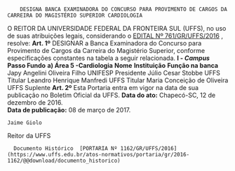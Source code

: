         DESIGNA BANCA EXAMINADORA DO CONCURSO PARA PROVIMENTO DE CARGOS DA CARREIRA DO MAGISTÉRIO SUPERIOR CARDIOLOGIA  

 O REITOR DA UNIVERSIDADE FEDERAL DA FRONTEIRA SUL (UFFS), no uso de suas atribuições legais, considerando o [EDITAL Nº 761/GR/UFFS/2016](https://www.uffs.edu.br/atos-normativos/edital/gr/2016-0761)  , resolve:   **Art. 1º** DESIGNAR a Banca Examinadora do Concurso para Provimento de Cargos da Carreira do Magistério Superior, conforme especificações constantes na tabela a seguir relacionada. **I - *Campus* Passo Fundo**  **a) Área 5 -Cardiologia**      **Nome**    **Instituição**    **Função na banca**      Japy Angelini Oliveira Filho   UNIFESP   Presidente     Júlio Cesar Stobbe   UFFS   Titular     Leandro Henrique Manfredi   UFFS   Titular     Maria Conceição de Oliveira   UFFS   Suplente       **Art. 2º** Esta Portaria entra em vigor na data de sua publicação no Boletim Oficial da UFFS.      **Data do ato:** Chapecó-SC, 12 de dezembro de 2016.   
 **Data de publicação:**  08 de março de 2017. 

    Jaime Giolo   
 Reitor da UFFS 

      Documento Histórico  [PORTARIA Nº 1162/GR/UFFS/2016](https://www.uffs.edu.br/atos-normativos/portaria/gr/2016-1162/@@download/documento_historico)     
      